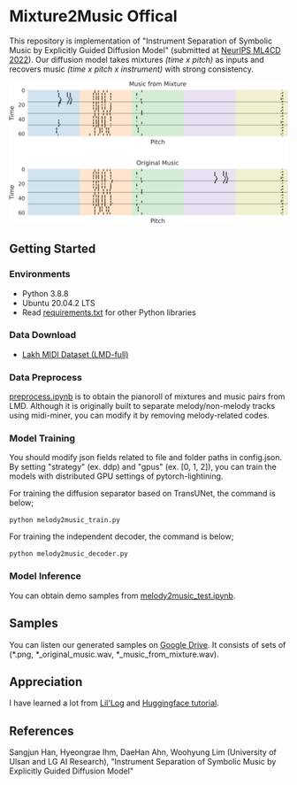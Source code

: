 # Mixture2Music Offical

This repository is implementation of "Instrument Separation of Symbolic Music by Explicitly Guided Diffusion Model" (submitted at [NeurIPS ML4CD 2022](https://neuripscreativityworkshop.github.io/2022/)). Our diffusion model takes mixtures <em>(time x pitch)</em> as inputs and recovers music <em>(time x pitch x instrument)</em> with strong consistency.

<p align="center">
    <img src="image.png" width="600">
</p>

## Getting Started

### Environments

* Python 3.8.8
* Ubuntu 20.04.2 LTS
* Read [requirements.txt](/requirements.txt) for other Python libraries

### Data Download

* [Lakh MIDI Dataset (LMD-full)](https://colinraffel.com/projects/lmd/)

### Data Preprocess

[preprocess.ipynb](/preprocess.ipynb) is to obtain the pianoroll of mixtures and music pairs from LMD. Although it is originally built to separate melody/non-melody tracks using midi-miner, you can modify it by removing melody-related codes.

### Model Training
You should modify json fields related to file and folder paths in config.json. By setting "strategy" (ex. ddp) and "gpus" (ex. [0, 1, 2]), you can train the models with distributed GPU settings of pytorch-lightining.

For training the diffusion separator based on TransUNet, the command is below;
```
python melody2music_train.py
```

For training the independent decoder, the command is below;
```
python melody2music_decoder.py
```

### Model Inference
You can obtain demo samples from [melody2music_test.ipynb](/melody2music_test.ipynb).

## Samples
You can listen our generated samples on [Google Drive](https://drive.google.com/drive/folders/1E6VNxQgVLZR_FbVMdmGx0WCixwu9i6OA). It consists of sets of (*.png, *_original_music.wav, *_music_from_mixture.wav).

## Appreciation
I have learned a lot from [Lil'Log](https://lilianweng.github.io/posts/2021-07-11-diffusion-models/) and [Huggingface tutorial](https://huggingface.co/blog/annotated-diffusion).

## References
Sangjun Han, Hyeongrae Ihm, DaeHan Ahn, Woohyung Lim (University of Ulsan and LG AI Research), "Instrument Separation of Symbolic Music by Explicitly Guided Diffusion Model"

